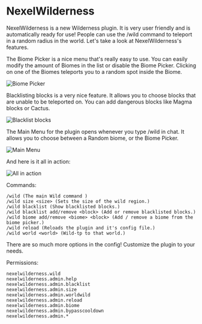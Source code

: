 # NexelWilderness
NexelWilderness is a new Wilderness plugin. It is very user friendly and is automatically ready for use! People can use the /wild command to teleport in a random radius in the world. Let's take a look at NexelWilderness's features.


The Biome Picker is a nice menu that's really easy to use. You can easily modify the amount of Biomes in the list or disable the Biome Picker. Clicking on one of the Biomes teleports you to a random spot inside the Biome.

![Biome Picker](https://i.ibb.co/8DTVmxN/biome-picker-final.png)

Blacklisting blocks is a very nice feature. It allows you to choose blocks that are unable to be teleported on. You can add dangerous blocks like Magma blocks or Cactus.

![Blacklist blocks](https://i.ibb.co/vvFMznc/Blacklist-Blocks-Example.png)

The Main Menu for the plugin opens whenever you type /wild in chat. It allows you to choose between a Random biome, or the Biome Picker.

![Main Menu](https://i.ibb.co/Ht87bnL/Main-Menu-Example.png)

And here is it all in action:

![All in action](https://i.ibb.co/f2d8Q2R/ezgif-2-992c740b30ea.gif)

Commands:

    /wild (The main Wild command )
    /wild size <size> (Sets the size of the wild region.)
    /wild blacklist (Show blacklisted blocks.)
    /wild blacklist add/remove <block> (Add or remove blacklisted blocks.)
    /wild biome add/remove <biome> <block> (Add / remove a biome from the biome picker.)
    /wild reload (Reloads the plugin and it's config file.)
    /wild world <world> (Wild-tp to that world.)

There are so much more options in the config! Customize the plugin to your needs.

Permissions:

    nexelwilderness.wild
    nexelwilderness.admin.help
    nexelwilderness.admin.blacklist
    nexelwilderness.admin.size
    nexelwilderness.admin.worldwild
    nexelwilderness.admin.reload
    nexelwilderness.admin.biome
    nexelwilderness.admin.bypasscooldown
    nexelwilderness.admin.*
